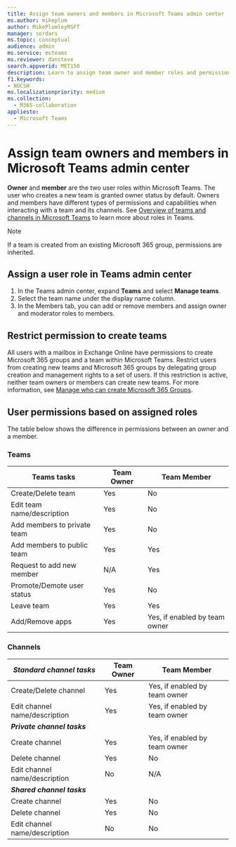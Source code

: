 ```yaml
---
title: Assign team owners and members in Microsoft Teams admin center
ms.author: mikeplum
author: MikePlumleyMSFT
manager: serdars
ms.topic: conceptual
audience: admin
ms.service: msteams
ms.reviewer: dansteve
search.appverid: MET150
description: Learn to assign team owner and member roles and permissions in Microsoft Teams including permissions to create teams.
f1.keywords:
- NOCSH
ms.localizationpriority: medium
ms.collection: 
  - M365-collaboration
appliesto: 
  - Microsoft Teams
---
```

# Assign team owners and members in Microsoft Teams admin center

**Owner** and **member** are the two user roles within Microsoft Teams. The user who creates a new team is granted owner status by default. Owners and members have different types of permissions and capabilities when interacting with a team and its channels. See [Overview of teams and channels in Microsoft Teams](teams-channels-overview.md) to learn more about roles in Teams.

> [!NOTE]
> If a team is created from an existing Microsoft 365 group, permissions are inherited.

## Assign a user role in Teams admin center

1. In the Teams admin center, expand **Teams** and select **Manage teams**.
2. Select the team name under the display name column.
3. In the Members tab, you can add or remove members and assign owner and moderator roles to members.

## Restrict permission to create teams

All users with a mailbox in Exchange Online have permissions to create Microsoft 365 groups and a team within Microsoft Teams. Restrict users from creating new teams and Microsoft 365 groups by delegating group creation and management rights to a set of users. If this restriction is active, neither team owners or members can create new teams. For more information, see [Manage who can create Microsoft 365 Groups](https://support.office.com/article/manage-who-can-create-office-365-groups-4c46c8cb-17d0-44b5-9776-005fced8e618).

## User permissions based on assigned roles

The table below shows the difference in permissions between an owner and a member.

### Teams

|Teams tasks| Team Owner | Team Member |
|---------|---------|---------|
|Create/Delete team  |    Yes     |     No    |
|Edit team name/description   |     Yes    |     No     |
|Add members to private team    |     Yes    |  No |
|Add members to public team    |     Yes    |     Yes   |
|Request to add new member   |     N/A    |    Yes   |
|Promote/Demote user status | Yes | No |
|Leave team  |    Yes     |     Yes    |
|Add/Remove apps   |     Yes    |     Yes, if enabled by team owner     |

### Channels

|***Standard channel tasks*** | **Team Owner** | **Team Member**|
|----|----|----|
|Create/Delete channel  |     Yes    |    Yes, if enabled by team owner      |
|Edit channel name/description    |    Yes     |     Yes, if enabled by team owner    |
|***Private channel tasks***|
|Create channel    |    Yes     |    Yes, if enabled by team owner      |
|Delete channel    |    Yes     |    No     |
|Edit channel name/description |     No    |    N/A     |
|***Shared channel tasks***
|Create channel    |    Yes     |     No    |
|Delete channel | Yes | No |
|Edit channel name/description    |    No     |     No    |
